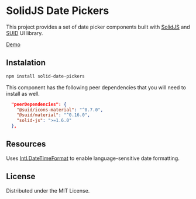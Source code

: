 # SolidJS Date Pickers

This project provides a set of date picker components built with [SolidJS](https://www.solidjs.com/) and [SUID](https://suid.io/) UI library.

[Demo](https://tkirda.github.io/solid-date-pickers/)

## Instalation

```sh
npm install solid-date-pickers
```

This component has the following peer dependencies that you will need to install as well.

```json
  "peerDependencies": {
    "@suid/icons-material": "^0.7.0",
    "@suid/material": "^0.16.0",
    "solid-js": ">=1.6.0"
  },
```

## Resources

Uses [Intl.DateTimeFormat](https://developer.mozilla.org/en-US/docs/Web/JavaScript/Reference/Global_Objects/Intl/DateTimeFormat) to enable language-sensitive date formatting.

## License

Distributed under the MIT License.

